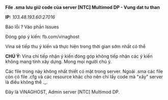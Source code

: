 **File .sma lưu giữ code của server [NTC] Multimod DP - Vung dat tu than**

**IP:** *103.48.193.60:27016*

Báo lỗi ? Vào phần Issues

Đóng góp ý kiến: fb.com/vinaghost

Vina sẽ tiếp thu ý kiến và thực hiện trong thời gian sớm nhất có thể

**CHÚ Ý:** Vina chỉ tiếp nhận ý kiến đóng góp không tiếp nhận các ý kiến không mang tính xây dựng. Mong mọi người chú ý.

Các file trong này không nhất thiết có mặt trong server. Ngoài .sma các file còn có file .cfg và các resource khác cho nên chỉ lấy code mà "xây" server là điều không thể ._.

Đây là VINAGHOST, Admin server [NTC] Multimod DP.
